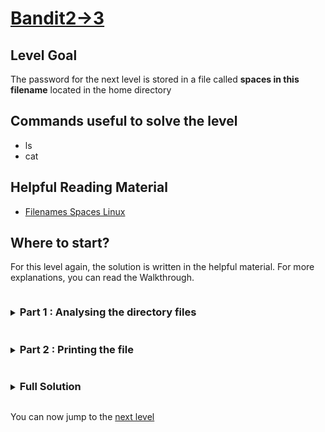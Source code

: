 # [Bandit2->3](https://overthewire.org/wargames/bandit/bandit3.html)

## Level Goal

The password for the next level is stored in a file called **spaces in this filename** located in the home directory

## Commands useful to solve the level

- ls
- cat

## Helpful Reading Material

- [Filenames Spaces Linux](https://linuxhandbook.com/filename-spaces-linux/)

## Where to start?

For this level again, the solution is written in the helpful material. For more explanations, you can read the Walkthrough.


<details>
<summary><h3 style="display:inline-block">Part 1 : Analysing the directory files</h3></summary>

After listing the contents of the directory with `ls`, we can notice the following :

```bash
bandit2@bandit:~$ ls
spaces in this filename
bandit2@bandit:~$
```

Which seems to indicate that there are 4 files in this directory : `spaces`, `in`, `this` and `filename`. 

Let's run `man ls` and try to look for an option that lists one file per line.

<blockquote>

To get the `man ls` page with colors you can run : 
```bash
curl -fsSL https://raw.githubusercontent.com/Charystag/Scripts/main/colored_man.sh | bash -s ls
```

</blockquote>

<details>
<summary>Hint</summary>

Options can also be numbers
</details>

<details>
<summary>Solution</summary>

The `-1` option is the option we were looking for
</details>

However when using the option we previously found we see the following :

```bash
bandit2@bandit:~$ ls -opt
spaces in this filename
bandit2@bandit:~$ 
```

which is exactly the same prompt as before. However, as this option allows us to list one file per line, we know 
for sure that `spaces in this filename` is actually the name of a unique file.

</details>


<details>
<summary><h3 style="display:inline-block">Part 2 : Printing the file</h3></summary>

Now that we know that the file is called `spaces in this filename`, we need to refer to this file. From now on, I know 
only three ways to print this file (they might be slight variations in the technique though). It is by using one of 
the 3 **quoting mechanism** described in `man bash` under the **QUOTING** section.

<blockquote>

You can either :

1. run the following :
```bash
bash <(curl -fsSL --connect-timeout 5 https://raw.githubusercontent.com/Charystag/man_reader/master/man_reader.sh) bash 'QUOTING'
```
to get the right `man` section with syntaxical highlighting

2. visit this [link](https://www.gnu.org/software/bash/manual/html_node/Quoting.html) to get the right section on the internet

</blockquote>

1. By escaping the spaces with the filename : `spaces\ in\ this\ filename`. As the `\` preserves the litteral value of the 
character immediately following it.

2. By enclosing the filename within **simple** quotes : `'spaces in this filename'`. As the simple quotes preserve the litteral 
value of **all** the characters they enclose

3. By enclosing the filename within **double** quotes : `"spaces in this filename"`. As the double quotes preserve the litteral 
value of all the characters they enclose, appart from `$`, `` ` `` and `\`. As the character we need to preserve is the **space**, 
we can also use the double quotes to achieve this goal.

</details>


<details>
<summary><h3 style="display:inline-block">Full Solution</h3></summary>

Now that we know how to refer to the file, we can print it using cat as with the two previous exercises.
`cat "spaces in this filename"` will dump the password string on stdout.
</details>

You can now jump to the [next level](/bandit/bandit3.md)
